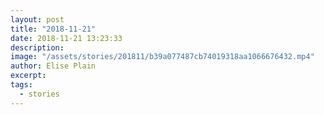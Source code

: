 ```yaml
---
layout: post
title: "2018-11-21"
date: 2018-11-21 13:23:33
description: 
image: "/assets/stories/201811/b39a077487cb74019318aa1066676432.mp4"
author: Elise Plain
excerpt: 
tags: 
  - stories
---
```



<p></p>
